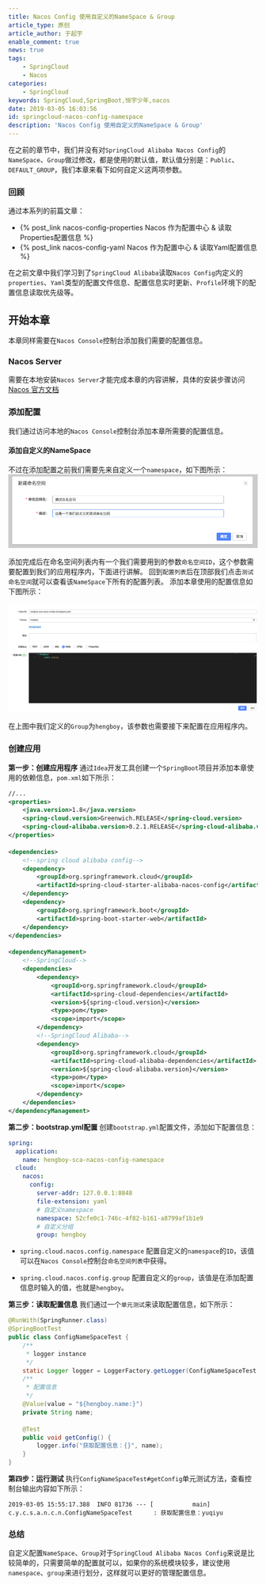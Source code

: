 ```yaml
---
title: Nacos Config 使用自定义的NameSpace & Group
article_type: 原创
article_author: 于起宇
enable_comment: true
news: true
tags: 
	- SpringCloud
	- Nacos
categories: 
	- SpringCloud
keywords: SpringCloud,SpringBoot,恒宇少年,nacos
date: 2019-03-05 16:03:56
id: springcloud-nacos-config-namespace
description: 'Nacos Config 使用自定义的NameSpace & Group'
---
```

在之前的章节中，我们并没有对`SpringCloud Alibaba Nacos Config`的`NameSpace`、`Group`做过修改，都是使用的默认值，默认值分别是：`Public`、`DEFAULT_GROUP`，我们本章来看下如何自定义这两项参数。
<!--more-->
### 回顾
通过本系列的前篇文章：
- {% post_link nacos-config-properties Nacos 作为配置中心 & 读取Properties配置信息 %}
- {% post_link nacos-config-yaml Nacos 作为配置中心 & 读取Yaml配置信息 %}

在之前文章中我们学习到了`SpringCloud Alibaba`读取`Nacos Config`内定义的`properties`、`Yaml`类型的配置文件信息、配置信息实时更新、`Profile`环境下的配置信息读取优先级等。

## 开始本章

本章同样需要在`Nacos Console`控制台添加我们需要的配置信息。

### Nacos Server
需要在本地安装`Nacos Server`才能完成本章的内容讲解，具体的安装步骤访问[Nacos 官方文档](https://nacos.io/zh-cn/docs/quick-start.html)
### 添加配置
我们通过访问本地的`Nacos Console`控制台添加本章所需要的配置信息。
#### 添加自定义的NameSpace
不过在添加配置之前我们需要先来自定义一个`namespace`，如下图所示：
![](/images/post/hengboy-sca-nacos-config-namespace-1.png)

添加完成后在命名空间列表内有一个我们需要用到的参数`命名空间ID`，这个参数需要配置到我们的应用程序内，下面进行讲解。
回到`配置列表`后在顶部我们点击`测试命名空间`就可以查看该`NameSpace`下所有的配置列表。
添加本章使用的配置信息如下图所示：

![](/images/post/hengboy-sca-nacos-config-namespace-2.png)

在上图中我们定义的`Group`为`hengboy`，该参数也需要接下来配置在应用程序内。
### 创建应用
**第一步：创建应用程序**
通过`Idea`开发工具创建一个`SpringBoot`项目并添加本章使用的依赖信息，`pom.xml`如下所示：
``` xml
//...
<properties>
    <java.version>1.8</java.version>
    <spring-cloud.version>Greenwich.RELEASE</spring-cloud.version>
    <spring-cloud-alibaba.version>0.2.1.RELEASE</spring-cloud-alibaba.version>
</properties>

<dependencies>
    <!--spring cloud alibaba config-->
    <dependency>
        <groupId>org.springframework.cloud</groupId>
        <artifactId>spring-cloud-starter-alibaba-nacos-config</artifactId>
    </dependency>
    <dependency>
        <groupId>org.springframework.boot</groupId>
        <artifactId>spring-boot-starter-web</artifactId>
    </dependency>
</dependencies>

<dependencyManagement>
    <!--SpringCloud-->
    <dependencies>
        <dependency>
            <groupId>org.springframework.cloud</groupId>
            <artifactId>spring-cloud-dependencies</artifactId>
            <version>${spring-cloud.version}</version>
            <type>pom</type>
            <scope>import</scope>
        </dependency>
        <!--SpringCloud Alibaba-->
        <dependency>
            <groupId>org.springframework.cloud</groupId>
            <artifactId>spring-cloud-alibaba-dependencies</artifactId>
            <version>${spring-cloud-alibaba.version}</version>
            <type>pom</type>
            <scope>import</scope>
        </dependency>
    </dependencies>
</dependencyManagement>
```
**第二步：bootstrap.yml配置**
创建`bootstrap.yml`配置文件，添加如下配置信息：
``` yaml
spring:
  application:
    name: hengboy-sca-nacos-config-namespace
  cloud:
    nacos:
      config:
        server-addr: 127.0.0.1:8848
        file-extension: yaml
        # 自定义namespace
        namespace: 52cfe0c1-746c-4f82-b161-a8799af1b1e9
        # 自定义分组
        group: hengboy
```

- `spring.cloud.nacos.config.namespace`
配置自定义的`namespace`的`ID`，该值可以在`Nacos Console`控制台`命名空间列表`中获得。

- `spring.cloud.nacos.config.group`
配置自定义的`group`，该值是在添加配置信息时输入的值，也就是`hengboy`。

**第三步：读取配置信息**
我们通过一个`单元测试`来读取配置信息，如下所示：
``` java
@RunWith(SpringRunner.class)
@SpringBootTest
public class ConfigNameSpaceTest {
    /**
     * logger instance
     */
    static Logger logger = LoggerFactory.getLogger(ConfigNameSpaceTest.class);
    /**
     * 配置信息
     */
    @Value(value = "${hengboy.name:}")
    private String name;

    @Test
    public void getConfig() {
        logger.info("获取配置信息：{}", name);
    }
}
```

**第四步：运行测试**
执行`ConfigNameSpaceTest#getConfig`单元测试方法，查看控制台输出内容如下所示：
```
2019-03-05 15:55:17.388  INFO 81736 --- [           main] c.y.c.s.a.n.c.n.ConfigNameSpaceTest      : 获取配置信息：yuqiyu
```

### 总结
自定义配置`NameSpace`、`Group`对于`SpringCloud Alibaba Nacos Config`来说是比较简单的，只需要简单的配置就可以，如果你的系统模块较多，建议使用`namespace`、`group`来进行划分，这样就可以更好的管理配置信息。